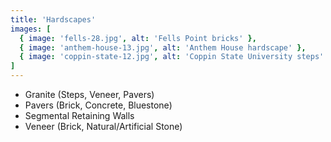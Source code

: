 ```yaml
---
title: 'Hardscapes'
images: [
  { image: 'fells-28.jpg', alt: 'Fells Point bricks' },
  { image: 'anthem-house-13.jpg', alt: 'Anthem House hardscape' },
  { image: 'coppin-state-12.jpg', alt: 'Coppin State University steps' }
]
---
```


- Granite (Steps, Veneer, Pavers)
- Pavers (Brick, Concrete, Bluestone)
- Segmental Retaining Walls
- Veneer (Brick, Natural/Artificial Stone)
